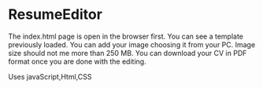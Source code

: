 # ResumeEditor
The index.html page is open in the browser first.
You can see a template previously loaded.
You can add your image choosing it from your PC.
Image size should not me more than 250 MB.
You can download your CV in PDF format once you are done with the editing.

Uses javaScript,Html,CSS
